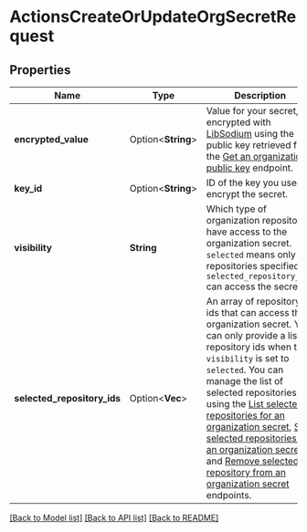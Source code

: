 # ActionsCreateOrUpdateOrgSecretRequest

## Properties

Name | Type | Description | Notes
------------ | ------------- | ------------- | -------------
**encrypted_value** | Option<**String**> | Value for your secret, encrypted with [LibSodium](https://libsodium.gitbook.io/doc/bindings_for_other_languages) using the public key retrieved from the [Get an organization public key](https://docs.github.com/rest/actions/secrets#get-an-organization-public-key) endpoint. | [optional]
**key_id** | Option<**String**> | ID of the key you used to encrypt the secret. | [optional]
**visibility** | **String** | Which type of organization repositories have access to the organization secret. `selected` means only the repositories specified by `selected_repository_ids` can access the secret. | 
**selected_repository_ids** | Option<**Vec<i32>**> | An array of repository ids that can access the organization secret. You can only provide a list of repository ids when the `visibility` is set to `selected`. You can manage the list of selected repositories using the [List selected repositories for an organization secret](https://docs.github.com/rest/actions/secrets#list-selected-repositories-for-an-organization-secret), [Set selected repositories for an organization secret](https://docs.github.com/rest/actions/secrets#set-selected-repositories-for-an-organization-secret), and [Remove selected repository from an organization secret](https://docs.github.com/rest/actions/secrets#remove-selected-repository-from-an-organization-secret) endpoints. | [optional]

[[Back to Model list]](../README.md#documentation-for-models) [[Back to API list]](../README.md#documentation-for-api-endpoints) [[Back to README]](../README.md)


